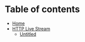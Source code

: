 # Table of contents

* [Home](README.md)
* [HTTP Live Stream](http-live-stream/README.md)
  * [Untitled](http-live-stream/untitled.md)

